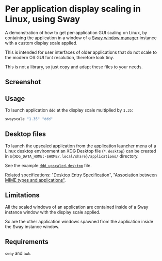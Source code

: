 # Per application display scaling in Linux, using Sway

A demonstration of how to get per-application GUI scaling on Linux, by containing the application in a window of a [Sway window manager](https://swaywm.org/) instance with a custom display scale applied.

This is intended for user interfaces of older applications that do not scale to the modern OS GUI font resolution, therefore look tiny.

This is not a library, so just copy and adapt these files to your needs.

## Screenshot

## Usage

To launch application `ddd` at the display scale multiplied by `1.35`:

```sh
swayscale "1.35" "ddd"
```

## Desktop files

To launch the upscaled application from the application launcher menu of a Linux desktop environment an XDG Desktop file (`*.desktop`) can be created in `${XDG_DATA_HOME:-$HOME/.local/share}/applications/` directory.

See the example [`ddd_upscaled.desktop`](./.local/share/applications/ddd_upscaled.desktop) file.

Related specifications: ["Desktop Entry Specification"](https://specifications.freedesktop.org/desktop-entry-spec/latest/), ["Association between MIME types and applications"](https://specifications.freedesktop.org/mime-apps-spec/latest/).

## Limitations

All the scaled windows of an application are contained inside of a Sway instance window with the display scale applied.

So are the other application windows spawned from the application inside the Sway instance window.

## Requirements

`sway` and `awk`.
